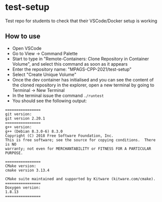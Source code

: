 # test-setup
Test repo for students to check that their VSCode/Docker setup is working

## How to use
* Open VSCode
* Go to View -> Command Palette
* Start to type in "Remote-Containers: Clone Repository in Container Volume", and select this command as soon as it appears
* Enter the repository name: "MPAGS-CPP-2021/test-setup"
* Select "Create Unique Volume"
* Once the dev container has initialised and you can see the content of the cloned repository in the explorer, open a new terminal by going to Terminal -> New Terminal
* In the terminal issue the command `./runtest`
* You should see the following output:
```
================
git version:
git version 2.20.1
================
g++ version:
g++ (Debian 8.3.0-6) 8.3.0
Copyright (C) 2018 Free Software Foundation, Inc.
This is free software; see the source for copying conditions.  There is NO
warranty; not even for MERCHANTABILITY or FITNESS FOR A PARTICULAR PURPOSE.

================
CMake version:
cmake version 3.13.4

CMake suite maintained and supported by Kitware (kitware.com/cmake).
================
Doxygen version:
1.8.13
================
```
